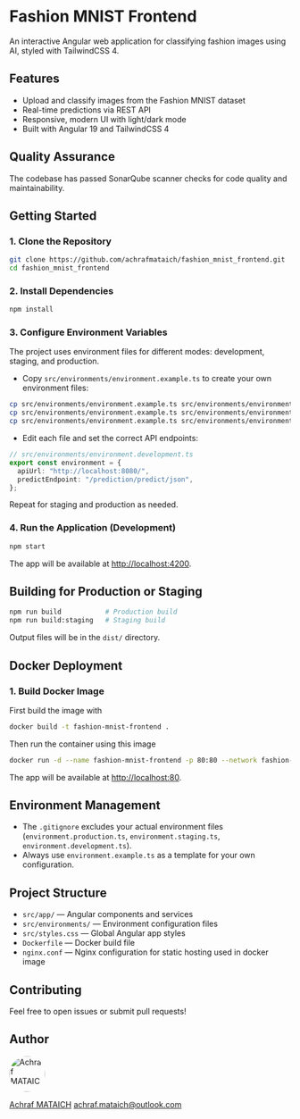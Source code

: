 # Fashion MNIST Frontend

An interactive Angular web application for classifying fashion images using AI, styled with TailwindCSS 4.

## Features

- Upload and classify images from the Fashion MNIST dataset
- Real-time predictions via REST API
- Responsive, modern UI with light/dark mode
- Built with Angular 19 and TailwindCSS 4

## Quality Assurance

The codebase has passed SonarQube scanner checks for code quality and maintainability.

## Getting Started

### 1. Clone the Repository

```sh
git clone https://github.com/achrafmataich/fashion_mnist_frontend.git
cd fashion_mnist_frontend
```

### 2. Install Dependencies

```sh
npm install
```

### 3. Configure Environment Variables

The project uses environment files for different modes: development, staging, and production.

- Copy `src/environments/environment.example.ts` to create your own environment files:

```sh
cp src/environments/environment.example.ts src/environments/environment.development.ts
cp src/environments/environment.example.ts src/environments/environment.staging.ts
cp src/environments/environment.example.ts src/environments/environment.production.ts
```

- Edit each file and set the correct API endpoints:

```ts
// src/environments/environment.development.ts
export const environment = {
  apiUrl: "http://localhost:8080/",
  predictEndpoint: "/prediction/predict/json",
};
```

Repeat for staging and production as needed.

### 4. Run the Application (Development)

```sh
npm start
```

The app will be available at [http://localhost:4200](http://localhost:4200).


## Building for Production or Staging

```sh
npm run build           # Production build
npm run build:staging   # Staging build
```

Output files will be in the `dist/` directory.


## Docker Deployment

### 1. Build Docker Image

First build the image with

```sh
docker build -t fashion-mnist-frontend .
```

Then run the container using this image

```sh
docker run -d --name fashion-mnist-frontend -p 80:80 --network fashion-mnist-network fashion-mnist-frontend
```

The app will be available at [http://localhost:80](http://localhost:80).


## Environment Management

- The `.gitignore` excludes your actual environment files (`environment.production.ts`, `environment.staging.ts`, `environment.development.ts`).
- Always use `environment.example.ts` as a template for your own configuration.


## Project Structure

- `src/app/` — Angular components and services
- `src/environments/` — Environment configuration files
- `src/styles.css` — Global Angular app styles
- `Dockerfile` — Docker build file
- `nginx.conf` — Nginx configuration for static hosting used in docker image

## Contributing

Feel free to open issues or submit pull requests!

## Author

<img src="https://avatars.githubusercontent.com/u/100163733?size=128" alt="Achraf MATAICH" width="64" height="64" style="border-radius: 50%;">

[Achraf MATAICH](https://github.com/achrafmataich) <achraf.mataich@outlook.com>
